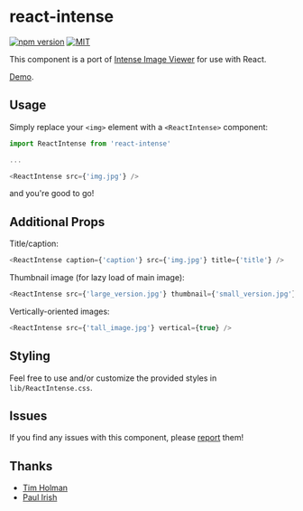 # react-intense

[![npm version](https://badge.fury.io/js/react-intense.svg)](https://badge.fury.io/js/react-intense) [![MIT](https://img.shields.io/badge/license-MIT-blue.svg)](https://raw.githubusercontent.com/brycedorn/react-intense/master/LICENSE)

This component is a port of [Intense Image Viewer](http://tholman.com/intense-images/) for use with React.

[Demo](http://bryce.io/react-intense).

## Usage

Simply replace your `<img>` element with a `<ReactIntense>` component:

```javascript
import ReactIntense from 'react-intense'

...

<ReactIntense src={'img.jpg'} />
```

and you're good to go!

## Additional Props

Title/caption:
```javascript
<ReactIntense caption={'caption'} src={'img.jpg'} title={'title'} />
```

Thumbnail image (for lazy load of main image):
```javascript
<ReactIntense src={'large_version.jpg'} thumbnail={'small_version.jpg'} />
```

Vertically-oriented images:
```javascript
<ReactIntense src={'tall_image.jpg'} vertical={true} />
```

## Styling

Feel free to use and/or customize the provided styles in `lib/ReactIntense.css`.

## Issues

 If you find any issues with this component, please [report](https://github.com/brycedorn/react-intense/issues) them!
 
## Thanks
* [Tim Holman](https://github.com/tholman)
* [Paul Irish](https://gist.github.com/paulirish/1579671)